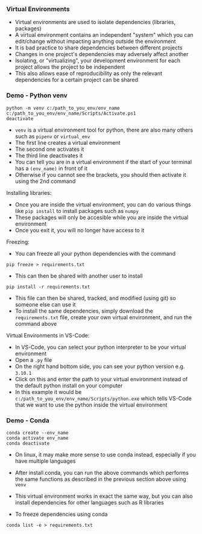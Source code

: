 ### Virtual Environments
- Virtual environments are used to isolate dependencies (libraries, packages)
- A virtual environment contains an independent "system" which you can edit/change without impacting anything outside the environment
- It is bad practice to share dependencies between different projects
- Changes in one project's dependencies may adversely affect another
- Isolating, or "virtualizing", your development environment for each project allows the project to be independent
- This also allows ease of reproducibility as only the relevant dependencies for a certain project can be shared

### Demo - Python venv
```
python -m venv c:/path_to_you_env/env_name
c:/path_to_you_env/env_name/Scripts/Activate.ps1
deactivate
```
- ```venv``` is a virtual environment tool for python, there are also many others such as ```pipenv``` or ```virtual_env```
- The first line creates a virtual environment
- The second one activates it
- The third line deactivates it
- You can tell you are in a virtual environment if the start of your terminal has a ```(env_name)``` in front of it
- Otherwise if you cannot see the brackets, you should then activate it using the 2nd command

Installing libraries:
- Once you are inside the virtual environment, you can do various things like ```pip install``` to install packages such as ```numpy```
- These packages will only be accesible while you are inside the virtual environment
- Once you exit it, you will no longer have access to it

Freezing:
- You can freeze all your python dependencies with the command
```
pip freeze > requirements.txt
```
- This can then be shared with another user to install
```
pip install -r requirements.txt
```
- This file can then be shared, tracked, and modified (using git) so someone else can use it
- To install the same dependencies, simply download the ```requirements.txt``` file, create your own virtual environment, and run the command above

Virtual Environments in VS-Code:
- In VS-Code, you can select your python interpreter to be your virtual environment
- Open a ```.py``` file
- On the right hand bottom side, you can see your python version e.g. ```3.10.1```
- Click on this and enter the path to your virtual environment instead of the default python install on your computer
- In this example it would be ```c:/path_to_you_env/env_name/Scripts/python.exe``` which tells VS-Code that we want to use the python inside the virtual environment

### Demo - Conda
```
conda create --env_name
conda activate env_name
conda deactivate
```
- On linux, it may make more sense to use conda instead, especially if you have multiple languages
- After install conda, you can run the above commands which performs the same functions as described in the previous section above using ```venv```
- This virtual environment works in exact the same way, but you can also install dependencies for other languages such as R libraries

- To freeze dependencies using conda
```
conda list -e > requirements.txt
```
